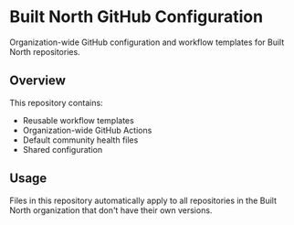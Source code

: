 # Built North GitHub Configuration

Organization-wide GitHub configuration and workflow templates for Built North repositories.

## Overview

This repository contains:
- Reusable workflow templates
- Organization-wide GitHub Actions
- Default community health files
- Shared configuration

## Usage

Files in this repository automatically apply to all repositories in the Built North organization that don't have their own versions.